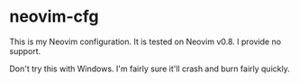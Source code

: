 # neovim-cfg

This is my Neovim configuration. It is tested on Neovim v0.8.
I provide no support.

Don't try this with Windows. I'm fairly sure it'll crash and burn fairly quickly.
